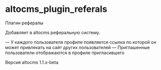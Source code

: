 # altocms_plugin_referals
Плагин рефералы

Добавляет в altocms реферальную систему.

— У каждого пользователя профиле появляется ссылка по которой он может привлекать на сайт других пользователей
— Приглашенные пользователи отображаются в профиле пригласившего

Версия  altocms 1.1.x-beta
